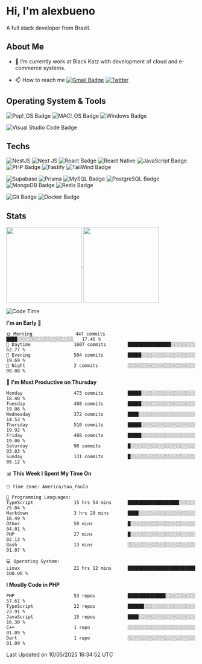 # Hi, I'm alexbueno

A full stack developer from Brazil.

## About Me

- 🌱 I’m currently work at Black Katz with development of cloud and e-commerce systems.

- 📫 How to reach me [![Gmail Badge](https://img.shields.io/badge/-gmail-c14438?style=for-the-badge&logo=Gmail&logoColor=ffffff)](mailto:alexsandrofbueno@gmail.com) [![Twitter](https://img.shields.io/badge/twitter-1DA1F2.svg?style=for-the-badge&logo=twitter&logoColor=ffffff)](https://twitter.com/Alex_Bueno_7)

## Operating System & Tools

![Pop!_OS Badge](https://img.shields.io/badge/Pop!__OS-48B9C7?logo=popos&logoColor=fff&style=flat)
![MAC!_OS Badge](https://img.shields.io/badge/macOS-000000?style=flat&logo=apple&logoColor=white)
![Windows Badge](https://img.shields.io/badge/Windows-0078D6?logo=windows&logoColor=fff&style=flat)

![Visual Studio Code Badge](https://img.shields.io/badge/Visual%20Studio%20Code-007ACC?logo=visualstudiocode&logoColor=fff&style=flat)

## Techs

![NestJS](https://img.shields.io/badge/nestjs-%23E0234E.svg?style=flat&logo=nestjs&logoColor=white)
![Next JS](https://img.shields.io/badge/Next-black?style=flat&logo=next.js&logoColor=white)
![React Badge](https://img.shields.io/badge/React-61DAFB?logo=react&logoColor=000&style=flat)
![React Native](https://img.shields.io/badge/react_native-%2320232a.svg?style=flat&logo=react&logoColor=%2361DAFB)
![JavaScript Badge](https://img.shields.io/badge/JavaScript-F7DF1E?logo=javascript&logoColor=000&style=flat)
![PHP Badge](https://img.shields.io/badge/PHP-777BB4?logo=php&logoColor=fff&style=flat)
![Fastify](https://img.shields.io/badge/fastify-%23000000.svg?style=flat&logo=fastify&logoColor=white)
![TailWind Badge](https://img.shields.io/badge/Tailwind_CSS-06B6D4?style=flat&logo=tailwind-css&logoColor=white)

![Supabase](https://img.shields.io/badge/Supabase-3ECF8E?style=flat&logo=supabase&logoColor=white)
![Prisma](https://img.shields.io/badge/Prisma-3982CE?style=flat&logo=Prisma&logoColor=white)
![MySQL Badge](https://img.shields.io/badge/MySQL-4479A1?logo=mysql&logoColor=fff&style=flat)
![PostgreSQL Badge](https://img.shields.io/badge/PostgreSQL-4169E1?logo=postgresql&logoColor=fff&style=flat)
![MongoDB Badge](https://img.shields.io/badge/MongoDB-47A248?logo=mongodb&logoColor=fff&style=flat)
![Redis Badge](https://img.shields.io/badge/Redis-DC382D?logo=redis&logoColor=fff&style=flat)

![Git Badge](https://img.shields.io/badge/Git-F05032?logo=git&logoColor=fff&style=flat)
![Docker Badge](https://img.shields.io/badge/Docker-2496ED?logo=docker&logoColor=fff&style=flat)


## Stats

<a href="https://github.com/anuraghazra/github-readme-stats">
  <img height=200 align="center" src="https://github-readme-stats.vercel.app/api?username=alexbueno7&theme=dark" />
</a>
<a href="https://github.com/anuraghazra/convoychat">
  <img height=200 align="center" src="https://github-readme-stats.vercel.app/api/top-langs?username=alexbueno7&layout=compact&langs_count=8&card_width=320&theme=dark" />
</a>

<!--START_SECTION:waka-->
![Code Time](http://img.shields.io/badge/Code%20Time-1%2C537%20hrs%2015%20mins-blue)

**I'm an Early 🐤** 

```text
🌞 Morning                447 commits         ████░░░░░░░░░░░░░░░░░░░░░   17.46 % 
🌆 Daytime                1607 commits        ████████████████░░░░░░░░░   62.77 % 
🌃 Evening                504 commits         █████░░░░░░░░░░░░░░░░░░░░   19.69 % 
🌙 Night                  2 commits           ░░░░░░░░░░░░░░░░░░░░░░░░░   00.08 % 
```
📅 **I'm Most Productive on Thursday** 

```text
Monday                   473 commits         █████░░░░░░░░░░░░░░░░░░░░   18.48 % 
Tuesday                  488 commits         █████░░░░░░░░░░░░░░░░░░░░   19.06 % 
Wednesday                372 commits         ████░░░░░░░░░░░░░░░░░░░░░   14.53 % 
Thursday                 510 commits         █████░░░░░░░░░░░░░░░░░░░░   19.92 % 
Friday                   488 commits         █████░░░░░░░░░░░░░░░░░░░░   19.06 % 
Saturday                 98 commits          █░░░░░░░░░░░░░░░░░░░░░░░░   03.83 % 
Sunday                   131 commits         █░░░░░░░░░░░░░░░░░░░░░░░░   05.12 % 
```


📊 **This Week I Spent My Time On** 

```text
🕑︎ Time Zone: America/Sao_Paulo

💬 Programming Languages: 
TypeScript               15 hrs 54 mins      ███████████████████░░░░░░   75.04 % 
Markdown                 3 hrs 29 mins       ████░░░░░░░░░░░░░░░░░░░░░   16.49 % 
Other                    50 mins             █░░░░░░░░░░░░░░░░░░░░░░░░   04.01 % 
PHP                      27 mins             █░░░░░░░░░░░░░░░░░░░░░░░░   02.13 % 
Bash                     13 mins             ░░░░░░░░░░░░░░░░░░░░░░░░░   01.07 % 

💻 Operating System: 
Linux                    21 hrs 12 mins      █████████████████████████   100.00 % 
```

**I Mostly Code in PHP** 

```text
PHP                      53 repos            ██████████████░░░░░░░░░░░   57.61 % 
TypeScript               22 repos            ██████░░░░░░░░░░░░░░░░░░░   23.91 % 
JavaScript               15 repos            ████░░░░░░░░░░░░░░░░░░░░░   16.30 % 
C++                      1 repo              ░░░░░░░░░░░░░░░░░░░░░░░░░   01.09 % 
Dart                     1 repo              ░░░░░░░░░░░░░░░░░░░░░░░░░   01.09 % 
```




 Last Updated on 10/05/2025 16:34:52 UTC
<!--END_SECTION:waka-->
